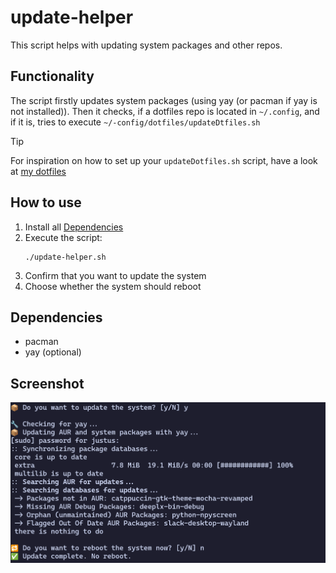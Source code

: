 # update-helper
This script helps with updating system packages and other repos.

## Functionality
The script firstly updates system packages (using yay (or pacman if yay is not installed)).
Then it checks, if a dotfiles repo is located in `~/.config`, and if it is, tries to execute `~/-config/dotfiles/updateDtfiles.sh`
> [!TIP]
> For inspiration on how to set up your `updateDotfiles.sh` script, have a look at [my dotfiles](https://github.com/Flottegurke/dotfiles/blob/main/updateDotfiles.sh)

## How to use
1. Install all [Dependencies](#Dependencies)
2. Execute the script:
    ```shell
    ./update-helper.sh
    ```
3. Confirm that you want to update the system
4. Choose whether the system should reboot

## Dependencies
- pacman
- yay (optional)

## Screenshot
![SSH Key Generation](../../assets/screenshot-update-helper.png)
